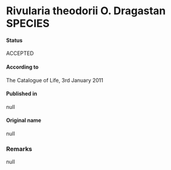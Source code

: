 # Rivularia theodorii O. Dragastan SPECIES

#### Status
ACCEPTED

#### According to
The Catalogue of Life, 3rd January 2011

#### Published in
null

#### Original name
null

### Remarks
null